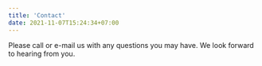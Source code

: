 ```yaml
---
title: 'Contact'
date: 2021-11-07T15:24:34+07:00
---
```


Please call or e-mail us with any questions you may have. We look forward to hearing from you.
